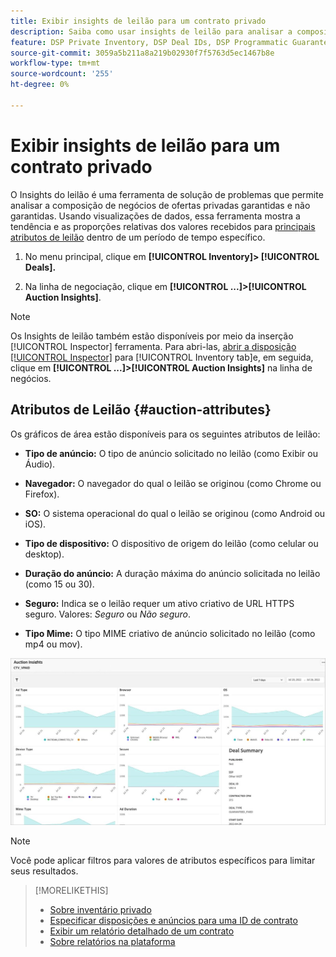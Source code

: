 ```yaml
---
title: Exibir insights de leilão para um contrato privado
description: Saiba como usar insights de leilão para analisar a composição de negócios de negócios privados.
feature: DSP Private Inventory, DSP Deal IDs, DSP Programmatic Guaranteed Deals
source-git-commit: 3059a5b211a8a219b02930f7f5763d5ec1467b8e
workflow-type: tm+mt
source-wordcount: '255'
ht-degree: 0%

---
```


# Exibir insights de leilão para um contrato privado

O Insights do leilão é uma ferramenta de solução de problemas que permite analisar a composição de negócios de ofertas privadas garantidas e não garantidas. Usando visualizações de dados, essa ferramenta mostra a tendência e as proporções relativas dos valores recebidos para [principais atributos de leilão](#auction-attributes) dentro de um período de tempo específico.

1. No menu principal, clique em **[!UICONTROL Inventory]> [!UICONTROL Deals].**

1. Na linha de negociação, clique em  **[!UICONTROL ...]>[!UICONTROL Auction Insights]**.

>[!NOTE]
>
>Os Insights de leilão também estão disponíveis por meio da inserção [!UICONTROL Inspector] ferramenta. Para abri-las, [abrir a disposição [!UICONTROL Inspector]](/help/dsp/campaign-management/reports/placement-details-view.md) para [!UICONTROL Inventory tab]e, em seguida, clique em **[!UICONTROL ...]>[!UICONTROL Auction Insights]** na linha de negócios.

## Atributos de Leilão {#auction-attributes}

Os gráficos de área estão disponíveis para os seguintes atributos de leilão:

* **Tipo de anúncio:** O tipo de anúncio solicitado no leilão (como Exibir ou Áudio).

* **Navegador:** O navegador do qual o leilão se originou (como Chrome ou Firefox).

* **SO:** O sistema operacional do qual o leilão se originou (como Android ou iOS).

* **Tipo de dispositivo:** O dispositivo de origem do leilão (como celular ou desktop).

* **Duração do anúncio:** A duração máxima do anúncio solicitada no leilão (como 15 ou 30).

* **Seguro:** Indica se o leilão requer um ativo criativo de URL HTTPS seguro. Valores: <i>Seguro</i> ou <i>Não seguro</i>.

* **Tipo Mime:** O tipo MIME criativo de anúncio solicitado no leilão (como mp4 ou mov).

![insights do leilão](/help/dsp/assets/auction-insights.png)

>[!NOTE]
>
>Você pode aplicar filtros para valores de atributos específicos para limitar seus resultados.

>[!MORELIKETHIS]
>
>* [Sobre inventário privado](private-inventory-about.md)
>* [Especificar disposições e anúncios para uma ID de contrato](deal-id-attach-placements.md)
>* [Exibir um relatório detalhado de um contrato](deal-view-report.md)
>* [Sobre relatórios na plataforma](/help/dsp/campaign-management/reports/campaign-reports-about.md)

